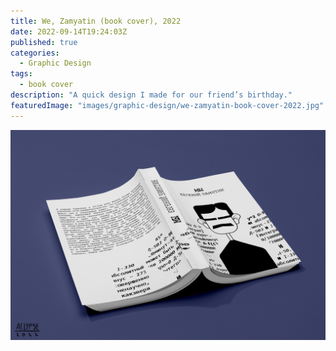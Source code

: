 ```yaml
---
title: We, Zamyatin (book cover), 2022
date: 2022-09-14T19:24:03Z
published: true
categories:
  - Graphic Design
tags:
  - book cover
description: "A quick design I made for our friend’s birthday."
featuredImage: "images/graphic-design/we-zamyatin-book-cover-2022.jpg"
---
```


![We, Zamyatin (book cover)](images/graphic-design/we-zamyatin-book-cover-2022.jpg)
